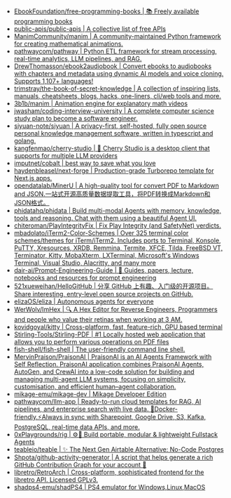 + [EbookFoundation/free-programming-books | 📚 Freely available programming books](https://github.com//EbookFoundation/free-programming-books)
+ [public-apis/public-apis | A collective list of free APIs](https://github.com//public-apis/public-apis)
+ [ManimCommunity/manim | A community-maintained Python framework for creating mathematical animations.](https://github.com//ManimCommunity/manim)
+ [pathwaycom/pathway | Python ETL framework for stream processing, real-time analytics, LLM pipelines, and RAG.](https://github.com//pathwaycom/pathway)
+ [DrewThomasson/ebook2audiobook | Convert ebooks to audiobooks with chapters and metadata using dynamic AI models and voice cloning. Supports 1,107+ languages!](https://github.com//DrewThomasson/ebook2audiobook)
+ [trimstray/the-book-of-secret-knowledge | A collection of inspiring lists, manuals, cheatsheets, blogs, hacks, one-liners, cli/web tools and more.](https://github.com//trimstray/the-book-of-secret-knowledge)
+ [3b1b/manim | Animation engine for explanatory math videos](https://github.com//3b1b/manim)
+ [jwasham/coding-interview-university | A complete computer science study plan to become a software engineer.](https://github.com//jwasham/coding-interview-university)
+ [siyuan-note/siyuan | A privacy-first, self-hosted, fully open source personal knowledge management software, written in typescript and golang.](https://github.com//siyuan-note/siyuan)
+ [kangfenmao/cherry-studio | 🍒 Cherry Studio is a desktop client that supports for multiple LLM providers](https://github.com//kangfenmao/cherry-studio)
+ [imputnet/cobalt | best way to save what you love](https://github.com//imputnet/cobalt)
+ [haydenbleasel/next-forge | Production-grade Turborepo template for Next.js apps.](https://github.com//haydenbleasel/next-forge)
+ [opendatalab/MinerU | A high-quality tool for convert PDF to Markdown and JSON.一站式开源高质量数据提取工具，将PDF转换成Markdown和JSON格式。](https://github.com//opendatalab/MinerU)
+ [phidatahq/phidata | Build multi-modal Agents with memory, knowledge, tools and reasoning. Chat with them using a beautiful Agent UI.](https://github.com//phidatahq/phidata)
+ [chiteroman/PlayIntegrityFix | Fix Play Integrity (and SafetyNet) verdicts.](https://github.com//chiteroman/PlayIntegrityFix)
+ [mbadolato/iTerm2-Color-Schemes | Over 325 terminal color schemes/themes for iTerm/iTerm2. Includes ports to Terminal, Konsole, PuTTY, Xresources, XRDB, Remmina, Termite, XFCE, Tilda, FreeBSD VT, Terminator, Kitty, MobaXterm, LXTerminal, Microsoft's Windows Terminal, Visual Studio, Alacritty, and many more](https://github.com//mbadolato/iTerm2-Color-Schemes)
+ [dair-ai/Prompt-Engineering-Guide | 🐙 Guides, papers, lecture, notebooks and resources for prompt engineering](https://github.com//dair-ai/Prompt-Engineering-Guide)
+ [521xueweihan/HelloGitHub | 分享 GitHub 上有趣、入门级的开源项目。Share interesting, entry-level open source projects on GitHub.](https://github.com//521xueweihan/HelloGitHub)
+ [elizaOS/eliza | Autonomous agents for everyone](https://github.com//elizaOS/eliza)
+ [WerWolv/ImHex | 🔍 A Hex Editor for Reverse Engineers, Programmers and people who value their retinas when working at 3 AM.](https://github.com//WerWolv/ImHex)
+ [kovidgoyal/kitty | Cross-platform, fast, feature-rich, GPU based terminal](https://github.com//kovidgoyal/kitty)
+ [Stirling-Tools/Stirling-PDF | #1 Locally hosted web application that allows you to perform various operations on PDF files](https://github.com//Stirling-Tools/Stirling-PDF)
+ [fish-shell/fish-shell | The user-friendly command line shell.](https://github.com//fish-shell/fish-shell)
+ [MervinPraison/PraisonAI | PraisonAI is an AI Agents Framework with Self Reflection. PraisonAI application combines PraisonAI Agents, AutoGen, and CrewAI into a low-code solution for building and managing multi-agent LLM systems, focusing on simplicity, customisation, and efficient human–agent collaboration.](https://github.com//MervinPraison/PraisonAI)
+ [mikage-emu/mikage-dev | Mikage Developer Edition](https://github.com//mikage-emu/mikage-dev)
+ [pathwaycom/llm-app | Ready-to-run cloud templates for RAG, AI pipelines, and enterprise search with live data. 🐳Docker-friendly.⚡Always in sync with Sharepoint, Google Drive, S3, Kafka, PostgreSQL, real-time data APIs, and more.](https://github.com//pathwaycom/llm-app)
+ [0xPlaygrounds/rig | ⚙️🦀 Build portable, modular & lightweight Fullstack Agents](https://github.com//0xPlaygrounds/rig)
+ [teableio/teable | ✨ The Next Gen Airtable Alternative: No-Code Postgres](https://github.com//teableio/teable)
+ [Shpota/github-activity-generator | A script that helps generate a rich GitHub Contribution Graph for your account 🤖](https://github.com//Shpota/github-activity-generator)
+ [libretro/RetroArch | Cross-platform, sophisticated frontend for the libretro API. Licensed GPLv3.](https://github.com//libretro/RetroArch)
+ [shadps4-emu/shadPS4 | PS4 emulator for Windows,Linux,MacOS](https://github.com//shadps4-emu/shadPS4)
